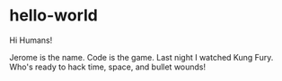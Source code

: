 # hello-world

Hi Humans!

Jerome is the name. Code is the game.
Last night I watched Kung Fury.
Who's ready to hack time, space, and bullet wounds!
